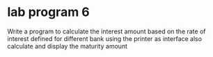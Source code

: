# lab program 6
Write a program to calculate the interest amount based on the rate of interest defined for different bank using the printer as interface also calculate and display the maturity amount
